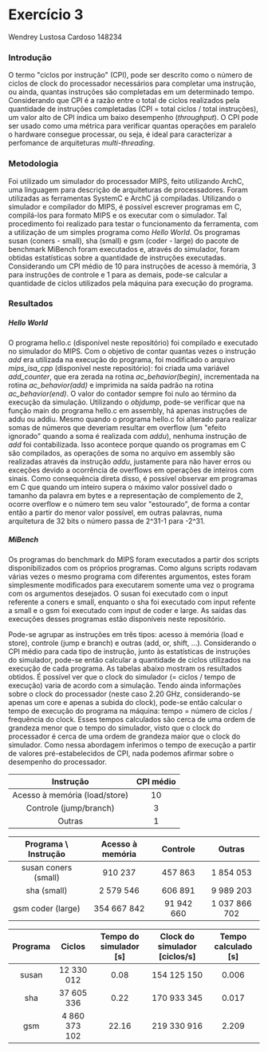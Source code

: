 # Exercício 3

Wendrey Lustosa Cardoso
148234

### Introdução

O termo "ciclos por instrução" (CPI), pode ser descrito como o número de ciclos de clock do processador necessários para completar uma instrução, ou ainda, quantas instruções são completadas em um determinado tempo. Considerando que CPI é a razão entre o total de ciclos realizados pela quantidade de instruções completadas (CPI = total ciclos / total instruções), um valor alto de CPI indica um baixo desempenho (*throughput*). O CPI pode ser usado como uma métrica para verificar quantas operações em paralelo o hardware consegue processar, ou seja, é ideal para caracterizar a perfomance de arquiteturas *multi-threading*.

### Metodologia

Foi utilizado um simulador do processador MIPS, feito utilizando ArchC, uma linguagem para descrição de arquiteturas de processadores. Foram utilizadas as ferramentas SystemC e ArchC já compiladas. Utilizando o simulador e compilador do MIPS, é possível escrever programas em C, compilá-los para formato MIPS e os executar com o simulador. Tal procedimento foi realizado para testar o funcionamento da ferramenta, com a utilização de um simples programa como *Hello World*. Os programas susan (coners - small), sha (small) e gsm (coder - large) do pacote de benchmark MiBench foram executados e, através do simulador, foram obtidas estatísticas sobre a quantidade de instruções executadas. Considerando um CPI médio de 10 para instruções de acesso à memória, 3 para instruções de controle e 1 para as demais, pode-se calcular a quantidade de ciclos utilizados pela máquina para execução do programa.

### Resultados

##### Hello World

O programa hello.c (disponível neste repositório) foi compilado e executado no simulador do MIPS. Com o objetivo de contar quantas vezes o instrução *add* era utilizada na execução do programa, foi modificado o arquivo *mips_isa_cpp* (disponível neste repositório): foi criada uma variável *add_counter*, que era zerada na rotina *ac_behavior(begin)*, incrementada na rotina *ac_behavior(add)* e imprimida na saída padrão na rotina *ac_behavior(end)*. O valor do contador sempre foi nulo ao término da execução da simulação. Utilizando o *objdump*, pode-se verificar que na função main do programa hello.c em assembly, há apenas instruções de addu ou addiu. Mesmo quando o programa hello.c foi alterado para realizar somas de números que deveriam resultar em overflow (um "efeito ignorado" quando a soma é realizada com *addu*), nenhuma instrução de *add* foi contabilizada. Isso acontece porque quando os programas em C são compilados, as operações de soma no arquivo em assembly são realizadas através da instrução *addu*, justamente para não haver erros ou exceções devido a ocorrência de overflows em operações de inteiros com sinais. Como consequência direta disso, é possível observar em programas em C que quando um inteiro supera o máximo valor possível dado o tamanho da palavra em bytes e a representação de complemento de 2, ocorre overflow e o número tem seu valor "estourado", de forma a contar então a partir do menor valor possível, em outras palavras, numa arquitetura de 32 bits o número passa de 2^31-1 para -2^31.

##### MiBench

Os programas do benchmark do MIPS foram executados a partir dos scripts disponibilizados com os próprios programas. Como alguns scripts rodavam várias vezes o mesmo programa com diferentes argumentos, estes foram simplesmente modificados para executarem somente uma vez o programa com os argumentos desejados. O susan foi executado com o input referente a coners e small, enquanto o sha foi executado com input refente a small e o gsm foi executado com input de coder e large. As saídas das execuções desses programas estão disponíveis neste repositório.

Pode-se agrupar as instruções em três tipos: acesso à memória (load e store), controle (jump e branch) e outras (add, or, shift, ...). Considerando o CPI médio para cada tipo de instrução, junto às estatísticas de instruções do simulador, pode-se então calcular a quantidade de ciclos utilizados na execução de cada programa. As tabelas abaixo mostram os resultados obtidos. É possível ver que o clock do simulador (= ciclos / tempo de execução) varia de acordo com a simulação. Tendo ainda informações sobre o clock do processador (neste caso 2.20 GHz, considerando-se apenas um core e apenas a subida do clock), pode-se então calcular o tempo de execução do programa na máquina: tempo = número de ciclos / frequência do clock. Esses tempos calculados são cerca de uma ordem de grandeza menor que o tempo do simulador, visto que o clock do processador é cerca de uma ordem de grandeza maior que o clock do simulador. Como nessa abordagem inferimos o tempo de execução a partir de valores pré-estabelecidos de CPI, nada podemos afirmar sobre o desempenho do processador.

| Instrução | CPI médio |
|:-:|:-:|
| Acesso à memória (load/store) | 10 |
| Controle (jump/branch) | 3 |
| Outras | 1 |

| Programa \ Instrução | Acesso à memória | Controle | Outras |
|:-:|:-:|:-:|:-:|
| susan coners (small) | 910 237 | 457 863 | 1 854 053 |
| sha (small) | 2 579 546 | 606 891 | 9 989 203 |
| gsm coder (large) | 354 667 842 | 91 942 660 | 1 037 866 702 |

| Programa | Ciclos | Tempo do simulador [s] | Clock do simulador [ciclos/s] | Tempo calculado [s] |
|:-:|:-:|:-:|:-:|:-:| 		 
| susan | 12 330 012 | 0.08 | 154 125 150 | 0.006 |
| sha | 37 605 336 | 0.22 | 170 933 345 | 0.017 |
| gsm | 4 860 373 102 | 22.16 | 219 330 916 | 2.209 |
